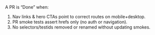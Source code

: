 A PR is “Done” when:
1) Nav links & hero CTAs point to correct routes on mobile+desktop.
2) PR smoke tests assert hrefs only (no auth or navigation).
3) No selectors/testids removed or renamed without updating smokes.
